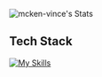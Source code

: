 ![mcken-vince's Stats](https://github-readme-stats.vercel.app/api?username=mcken-vince&theme=vue-dark&show_icons=true&hide_border=true&count_private=true)

## Tech Stack
[![My Skills](https://skillicons.dev/icons?i=ts,nextjs,nestjs,graphql,kafka,sequelize,tailwind,python,azure,github,nodejs,html,css,materialui)](https://skillicons.dev)

<!--

Here are some ideas to get you started:

- 🔭 I’m currently working on ...
- 🌱 I’m currently learning ...
- 👯 I’m looking to collaborate on ...
- 🤔 I’m looking for help with ...
- 💬 Ask me about ...
- 📫 How to reach me: ...
- 😄 Pronouns: ...
- ⚡ Fun fact: ...
-->
